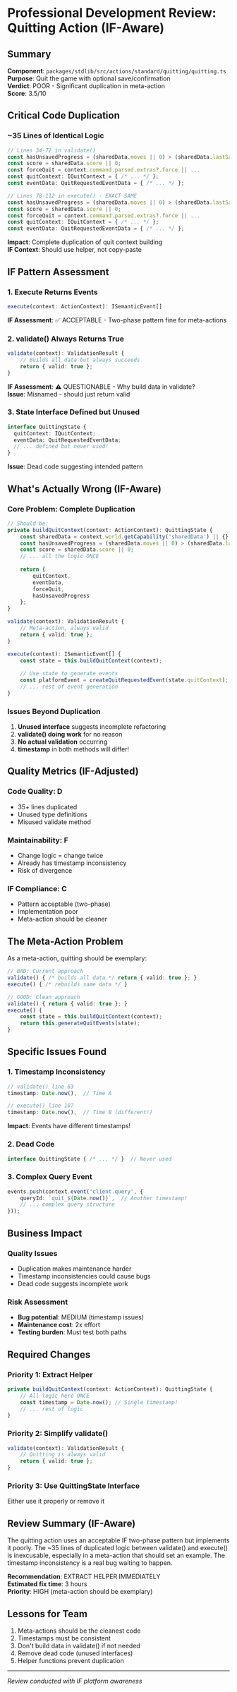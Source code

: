 # Professional Development Review: Quitting Action (IF-Aware)

## Summary
**Component**: `packages/stdlib/src/actions/standard/quitting/quitting.ts`  
**Purpose**: Quit the game with optional save/confirmation  
**Verdict**: POOR - Significant duplication in meta-action  
**Score**: 3.5/10  

## Critical Code Duplication

### ~35 Lines of Identical Logic
```typescript
// Lines 34-72 in validate()
const hasUnsavedProgress = (sharedData.moves || 0) > (sharedData.lastSaveMove || 0);
const score = sharedData.score || 0;
const forceQuit = context.command.parsed.extras?.force || ...
const quitContext: IQuitContext = { /* ... */ };
const eventData: QuitRequestedEventData = { /* ... */ };

// Lines 78-112 in execute() - EXACT SAME
const hasUnsavedProgress = (sharedData.moves || 0) > (sharedData.lastSaveMove || 0);
const score = sharedData.score || 0;
const forceQuit = context.command.parsed.extras?.force || ...
const quitContext: IQuitContext = { /* ... */ };
const eventData: QuitRequestedEventData = { /* ... */ };
```
**Impact**: Complete duplication of quit context building  
**IF Context**: Should use helper, not copy-paste  

## IF Pattern Assessment

### 1. Execute Returns Events
```typescript
execute(context: ActionContext): ISemanticEvent[]
```
**IF Assessment**: ✅ ACCEPTABLE - Two-phase pattern fine for meta-actions  

### 2. validate() Always Returns True
```typescript
validate(context): ValidationResult {
    // Builds all data but always succeeds
    return { valid: true };
}
```
**IF Assessment**: ⚠️ QUESTIONABLE - Why build data in validate?  
**Issue**: Misnamed - should just return valid  

### 3. State Interface Defined but Unused
```typescript
interface QuittingState {
  quitContext: IQuitContext;
  eventData: QuitRequestedEventData;
  // ... defined but never used!
}
```
**Issue**: Dead code suggesting intended pattern  

## What's Actually Wrong (IF-Aware)

### Core Problem: Complete Duplication
```typescript
// Should be:
private buildQuitContext(context: ActionContext): QuittingState {
    const sharedData = context.world.getCapability('sharedData') || {};
    const hasUnsavedProgress = (sharedData.moves || 0) > (sharedData.lastSaveMove || 0);
    const score = sharedData.score || 0;
    // ... all the logic ONCE
    
    return {
        quitContext,
        eventData,
        forceQuit,
        hasUnsavedProgress
    };
}

validate(context): ValidationResult {
    // Meta-action, always valid
    return { valid: true };
}

execute(context): ISemanticEvent[] {
    const state = this.buildQuitContext(context);
    
    // Use state to generate events
    const platformEvent = createQuitRequestedEvent(state.quitContext);
    // ... rest of event generation
}
```

### Issues Beyond Duplication
1. **Unused interface** suggests incomplete refactoring
2. **validate() doing work** for no reason
3. **No actual validation** occurring
4. **timestamp** in both methods will differ!

## Quality Metrics (IF-Adjusted)

### Code Quality: D
- 35+ lines duplicated
- Unused type definitions
- Misused validate method

### Maintainability: F
- Change logic = change twice
- Already has timestamp inconsistency
- Risk of divergence

### IF Compliance: C
- Pattern acceptable (two-phase)
- Implementation poor
- Meta-action should be cleaner

## The Meta-Action Problem

As a meta-action, quitting should be exemplary:
```typescript
// BAD: Current approach
validate() { /* builds all data */ return { valid: true }; }
execute() { /* rebuilds same data */ }

// GOOD: Clean approach
validate() { return { valid: true }; }
execute() { 
    const state = this.buildQuitContext(context);
    return this.generateQuitEvents(state);
}
```

## Specific Issues Found

### 1. Timestamp Inconsistency
```typescript
// validate() line 63
timestamp: Date.now(),  // Time A

// execute() line 107  
timestamp: Date.now(),  // Time B (different!)
```
**Impact**: Events have different timestamps!

### 2. Dead Code
```typescript
interface QuittingState { /* ... */ }  // Never used
```

### 3. Complex Query Event
```typescript
events.push(context.event('client.query', {
    queryId: `quit_${Date.now()}`,  // Another timestamp!
    // ... complex query structure
}));
```

## Business Impact

### Quality Issues
- Duplication makes maintenance harder
- Timestamp inconsistencies could cause bugs
- Dead code suggests incomplete work

### Risk Assessment
- **Bug potential**: MEDIUM (timestamp issues)
- **Maintenance cost**: 2x effort
- **Testing burden**: Must test both paths

## Required Changes

### Priority 1: Extract Helper
```typescript
private buildQuitContext(context: ActionContext): QuittingState {
    // All logic here ONCE
    const timestamp = Date.now(); // Single timestamp!
    // ... rest of logic
}
```

### Priority 2: Simplify validate()
```typescript
validate(context): ValidationResult {
    // Quitting is always valid
    return { valid: true };
}
```

### Priority 3: Use QuittingState Interface
Either use it properly or remove it

## Review Summary (IF-Aware)

The quitting action uses an acceptable IF two-phase pattern but implements it poorly. The ~35 lines of duplicated logic between validate() and execute() is inexcusable, especially in a meta-action that should set an example. The timestamp inconsistency is a real bug waiting to happen.

**Recommendation**: EXTRACT HELPER IMMEDIATELY  
**Estimated fix time**: 3 hours  
**Priority**: HIGH (meta-action should be exemplary)

## Lessons for Team

1. Meta-actions should be the cleanest code
2. Timestamps must be consistent
3. Don't build data in validate() if not needed
4. Remove dead code (unused interfaces)
5. Helper functions prevent duplication

---
*Review conducted with IF platform awareness*